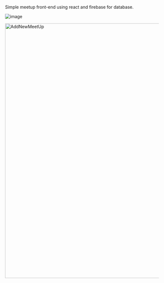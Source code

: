 Simple meetup front-end using react and firebase for database.

![image](https://github.com/jhanaviB/MeetupFrontEndReact/assets/48366761/791b0040-511a-4a5d-85c1-dd8986b13a2a)

<img width="834" alt="AddNewMeetUp" src="https://github.com/jhanaviB/MeetupFrontEndReact/assets/48366761/9e08b620-aa6c-4bd8-b443-251cf82973d1">
